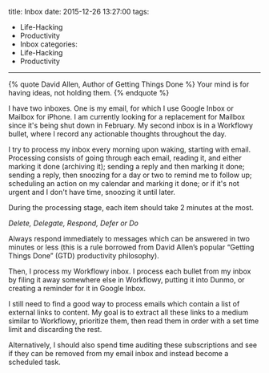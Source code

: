 title: Inbox
date: 2015-12-26 13:27:00
tags:
  - Life-Hacking
  - Productivity
  - Inbox
categories:
  - Life-Hacking
  - Productivity
---

{% quote David Allen, Author of Getting Things Done %}
Your mind is for having ideas, not holding them.
{% endquote %}

I have two inboxes. One is my email, for which I use Google Inbox or Mailbox for iPhone. I am currently looking for a replacement for Mailbox since it's being shut down in February. My second inbox is in a Workflowy bullet, where I record any actionable thoughts throughout the day.

I try to process my inbox every morning upon waking, starting with email. Processing consists of going through each email, reading it, and either marking it done (archiving it); sending a reply and then marking it done; sending a reply, then snoozing for a day or two to remind me to follow up; scheduling an action on my calendar and marking it done; or if it's not urgent and I don't have time, snoozing it until later.

During the processing stage, each item should take 2 minutes at the most.

_Delete, Delegate, Respond, Defer or Do_

Always respond immediately to messages which can be answered in two minutes or less (this is a rule borrowed from David Allen’s popular “Getting Things Done” (GTD) productivity philosophy).

Then, I process my Workflowy inbox. I process each bullet from my inbox by filing it away somewhere else in Workflowy, putting it into Dunmo, or creating a reminder for it in Google Inbox.

I still need to find a good way to process emails which contain a list of external links to content. My goal is to extract all these links to a medium similar to Workflowy, prioritize them, then read them in order with a set time limit and discarding the rest.

Alternatively, I should also spend time auditing these subscriptions and see if they can be removed from my email inbox and instead become a scheduled task.
